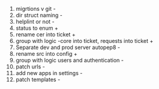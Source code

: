1. migrtions v git -
2. dir struct naming - 
4. helplint or not - 
5. status to enum +
6. rename cer into ticket +
7. group with logic -core into ticket, requests into ticket +
8. Separate dev and prod server autopep8 -
11. rename src into config +
12. group with logic users and authentication -
13. patch urls -
14. add new apps in settings -
15. patch templates -